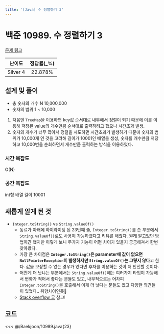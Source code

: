 ```yaml
---
title: '[Java] 수 정렬하기 3'
---
```


# 백준 10989. 수 정렬하기 3 

[문제 링크](https://www.acmicpc.net/problem/10989)

| 난이도 | 정답률(\_%) |
| :----: | :---------: |
| Silver 4 | 22.878% |

## 설계 및 풀이
- 총 숫자의 개수 N 10,000,000
- 숫자의 범위 1 ~ 10,000

1. 처음엔 `TreeMap`을 이용하면 key값 순서대로 내부에서 정렬이 되기 때문에 이를 이용해 저장된 value의 개수만큼 순서대로 출력하려고 했으나 시간초과 발생.
2. 숫자의 개수가 너무 많아서 정렬을 시도하면 시간초과가 발생하기 때문에 숫자의 범위가 10,000개 인 것을 고려해 길이가 10001인 배열을 생성, 숫자를 개수만큼 저장하고 10,000번을 순회하면서 개수만큼 출력하는 방식을 이용하였다.
### 시간 복잡도
O(N)
### 공간 복잡도
int형 배열 길이 10001

## 새롭게 알게 된 것
- `Integer.toString()` vs `String.valueOf()`
  - 동료가 아래에 하이라이팅 된 23번째 줄, `Integer.toString()`를 쓴 부분에서 `String.valueOf()`로도 사용이 가능하겠다고 리뷰를 해줬다. 원래 알고있던 방법이긴 했지만 이렇게 보니 두가지 기능이 어떤 차이가 있을지 궁금해져서 한번 찾아봤다. 
  - 가장 큰 차이점은 **`Integer.toString()`은 parameter에 값이 없으면 `NullPointerException`이 발생하지만 `String.valueOf()`는 그렇지 않다**고 한다. 값을 보장할 수 없는 경우가 있다면 후자를 이용하는 것이 더 안전할 것이다.
  - 어떤게 더 낫냐는 부분에서는 `String.valueOf()`에는 여러가지 타입이 가능해서 변화가 적어서 좋다는 분들도 있고, 내부적으로는 어차피 `Integer.toString()`을 호출해서 이게 더 낫다는 분들도 있고 다양한 의견들이 있었다.. 취향차이인듯🤔 
  - [Stack overflow 글](https://stackoverflow.com/questions/3335737/integer-tostringint-i-vs-string-valueofint-i) 참고!

## 코드 
<<< @/Baekjoon/10989.java{23}
